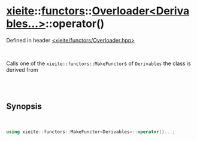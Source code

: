 # [xieite](../../xieite.md)::[functors](../../functors.md)::[Overloader<Derivables...>](../Overloader.md)::operator()
Defined in header [<xieite/functors/Overloader.hpp>](../../../include/xieite/functors/Overloader.hpp)

<br/>

Calls one of the `xieite::functors::MakeFunctor`s of `Derivables` the class is derived from

<br/><br/>

## Synopsis

<br/>

```cpp
using xieite::functors::MakeFunctor<Derivables>::operator()...;
```
